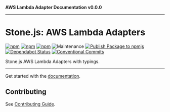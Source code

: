 **AWS Lambda Adapter Documentation v0.0.0**

***

# Stone.js: AWS Lambda Adapters

[![npm](https://img.shields.io/npm/l/@stone-js/aws-lambda-adapter)](https://opensource.org/licenses/Apache-2.0)
[![npm](https://img.shields.io/npm/v/@stone-js/aws-lambda-adapter)](https://www.npmjs.com/package/@stone-js/aws-lambda-adapter)
[![npm](https://img.shields.io/npm/dm/@stone-js/aws-lambda-adapter)](https://www.npmjs.com/package/@stone-js/aws-lambda-adapter)
![Maintenance](https://img.shields.io/maintenance/yes/2024)
[![Publish Package to npmjs](https://github.com/stonemjs/aws-lambda-adapter/actions/workflows/release.yml/badge.svg)](https://github.com/stonemjs/aws-lambda-adapter/actions/workflows/release.yml)
[![Dependabot Status](https://api.dependabot.com/badges/status?host=github&repo=stonemjs/aws-lambda-adapter)](https://dependabot.com)
[![Conventional Commits](https://img.shields.io/badge/Conventional%20Commits-1.0.0-yellow.svg)](https://conventionalcommits.org)

Stone.js AWS Lambda Adapters with typings.

---

Get started with the [documentation](https://stonejs.com/docs/http/aws-lambda-adapter).

## Contributing

See [Contributing Guide](https://github.com/stonemjs/aws-lambda-adapter/blob/main/CONTRIBUTING.md).
